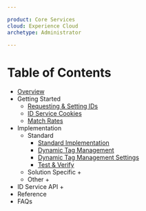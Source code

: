 ```yaml
---

product: Core Services
cloud: Experience Cloud
archetype: Administrator

---
```


# Table of Contents

+ [Overview](overview.md)
+ Getting Started
    + [Requesting & Setting IDs](getting-started/getting-started-id-request.md)
    + [ID Service Cookies](getting-started/getting-started-cookies.md)
    + [Match Rates](getting-started/getting-started-match-rates.md)
+ Implementation
    + Standard 
        + [Standard Implementation](implementation/standard.md)
        + [Dynamic Tag Management](implementation/dtm.md)
        + [Dynamic Tag Management Settings](implementation/dtm-settings.md)
        + [Test & Verify](implementation/test-verify.md)
    + Solution Specific
        + 
    + Other
        +
+ ID Service API
    +
+ Reference
+ FAQs
